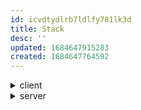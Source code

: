 ```yaml
---
id: icvdtydlrb7ldlfy781lk3d
title: Stack
desc: ''
updated: 1684647915283
created: 1684647764592
---
```

<details>
    <summary>client</summary>

![[considerations.stack.client]]
</details>

<details>
    <summary>server</summary>

![[considerations.stack.client]]
</details>